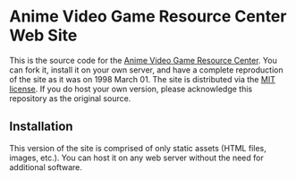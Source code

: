# Anime Video Game Resource Center Web Site
This is the source code for the [Anime Video Game Resource Center](https://www.lupinencyclopedia.com/avrc/). You can
fork it, install it on your own server, and have a complete reproduction of the site as it was on 1998 March 01. The
site is distributed via the [MIT license](https://github.com/sprak3000/AnimeVideoGameResourceCenter/blob/master/LICENSE).
If you do host your own version, please acknowledge this repository as the original source.

## Installation

This version of the site is comprised of only static assets (HTML files, images, etc.). You can host it on any web
server without the need for additional software.
